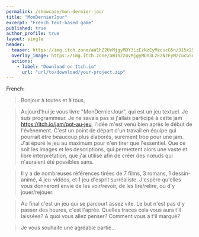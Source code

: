 ```yaml
---
permalink: /showcase/mon-dernier-jour
title: "MonDernierJour"
excerpt: "French text-based game"
published: true
author_profile: true
layout: single
header:
  teaser: https://img.itch.zone/aW1hZ2UvMjgyMDY3LzEzNzEyMzcucG5n/315x250%23c/0aC2Kn.png
  overlay_image: https://img.itch.zone/aW1hZ2UvMjgyMDY3LzEzNzEyMzcucG5n/315x250%23c/0aC2Kn.png
  actions:
    - label: "Download on Itch.io"
      url: "url/to/download/your-project.zip"
---
```


French:
> Bonjour à toutes et à tous,

> Aujourd'hui je vous livre "MonDernierJour", qui est un jeu textuel. Je suis programmeur. Je ne savais pas si j'allais participé à cette jam https://itch.io/jam/pot-au-jeu, l'idée m'est venu bien après le début de l'évènement. C'est un point de départ d'un travail en équipe qui pourrait être beaucoup plus élaborés, surement trop pour une jam. J'ai épuré le jeu au maximum pour n'en tirer que l'essentiel. Que ce soit les images et les descriptions, qui permettent alors une vaste et libre interprétation, que j'ai utilisé afin de créer des nœuds qui n'auraient été possibles sans.

> Il y a de nombreuses références tirées de 7 films, 3 romans, 1 dessin-animé, 4 jeu-vidéos, et 1 jeu d'esprit surréaliste. J'espère qu'elles vous donneront envie de les voir/revoir, de les lire/relire, ou d'y jouer/rejouer.

> Au final c'est un jeu qui se parcourt assez vite. Le but n'est pas d'y passer des heures, c'est l'après. Quelles traces cela vous aura t'il laissées? A quoi vous allez penser? Comment vous a t'il marqué?

> Je vous souhaite une agréable partie...
